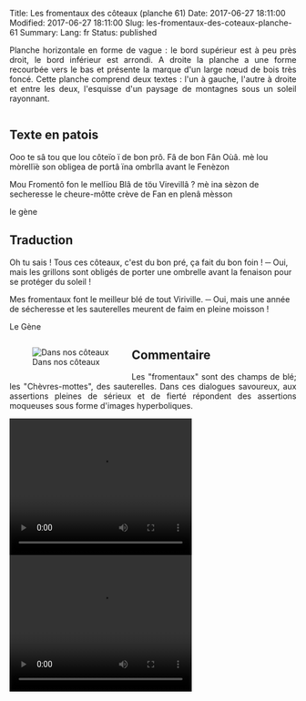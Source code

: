 Title: Les fromentaux des côteaux (planche 61)
Date: 2017-06-27 18:11:00
Modified: 2017-06-27 18:11:00
Slug: les-fromentaux-des-coteaux-planche-61
Summary: 
Lang: fr
Status: published

<p style="text-align:justify;">Planche horizontale en forme de vague : le bord supérieur est à peu près droit, le bord inférieur est arrondi. A droite la planche a une forme recourbée vers le bas et présente la marque d'un large nœud de bois très foncé. Cette planche comprend deux textes : l'un à gauche, l'autre à droite et entre les deux, l'esquisse d'un paysage de montagnes sous un soleil rayonnant.</p>

<figure class="image-block" style="float: center;">
  <img alt="" src="{static}/images/planche_61_tout-2.png">
  <figcaption style="max-width: 750px"></figcaption>
</figure>


## Texte en patois
Ooo te sâ tou que lou côteïo ï de bon prô. Fâ de bon Fân    Oùâ. mè lou mòrellïè son obligea de portâ  ïna ombrlla avant le Fenèzon

Mou Fromentô fon le mellïou Blâ de töu Virevillâ ?  mè ina sèzon de secheresse le cheure-môtte  crève de Fan en plenâ mèsson

le gène

## Traduction
Oh tu sais ! Tous ces côteaux, c'est du bon pré, ça fait du bon foin !
 ─  Oui, mais les grillons sont obligés de porter une ombrelle avant la fenaison pour se protéger du soleil !

Mes fromentaux font le meilleur blé de tout Viriville.
 ─  Oui, mais une année de sécheresse et les sauterelles meurent de faim en pleine moisson !

Le Gène

<figure class="image-block" style="float: left;">
  <img alt="Dans nos côteaux " src="{static}/images/planche_61.png">
  <figcaption style="max-width: 363px">Dans nos côteaux </figcaption>
</figure>

## Commentaire
<p style="text-align:justify;">Les "fromentaux" sont des champs de blé; les "Chèvres-mottes", des sauterelles.
Dans ces dialogues savoureux, aux assertions pleines de sérieux et de fierté répondent des assertions moqueuses sous forme d'images hyperboliques.</p>

<video width="320" height="240" controls>
  <source src="{static}/videos/video_61debut_avec_com.mp4" type="video/mp4">
</video>

<video width="320" height="240" controls>
  <source src="{static}/videos/video_61fin_ok.mp4" type="video/mp4">
</video>
